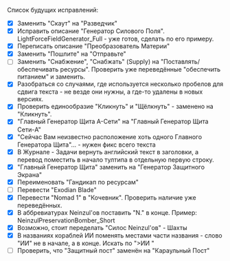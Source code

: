 Список будущих исправлений:
- [x] Заменить "Скаут" на "Разведчик"
- [x] Исправить описание "Генератор Силового Поля". LightForceFieldGenerator_Full - уже готов, сделать по его примеру.
- [x] Переписать описание "Преобразователь Материи"
- [x] Заменить "Пошлите" на "Отправьте"
- [ ] Заменить "Снабжение", "Снабжать" (Supply) на "Поставлять/обеспечивать ресурсы". Проверить уже переведённые "обеспечить питанием" и заменить.
- [x] Разобраться со случаями, где используется несколько пробелов для сдвига текста - не везде они нужны, а где-то удалены в новых версиях.
- [x] Проверить единообразие "Кликнуть" и "Щёлкнуть" - заменено на "Кликнуть".
- [x] "Главный Генератор Щита A-Сети" на "Главный Генератор Щита Сети-A"
- [x] "Сейчас Вам неизвестно расположение хоть одного Главного Генератора Щита"... - нужен фикс всего текста
- [x] В Журнале - Задачи вернуть английский текст в заголовки, а перевод поместить в начало тултипа в отдельную первую строку.
- [x] "Главный Генератор Щита" заменить на "Генератор Защитного Экрана"
- [x] Переименовать "Гандикап по ресурсам"
- [ ] Перевести "Exodian Blade"
- [x] Перевести "Nomad 1" в "Кочевник". Проверить наличие уже переведённых.
- [x] В аббревиатурах Neinzul'ов поставить "N." в конце. Пример: NeinzulPreservationBomber_Short
- [x] Возможно, стоит переделать "Силос Neinzul'ов" - Шахты
- [x] В названиях кораблей ИИ поменять местами части названия - слово "ИИ" не в начале, а в конце. Искать по ">ИИ "
- [ ] Проверить, что "Защитный пост" заменён на "Караульный Пост"
